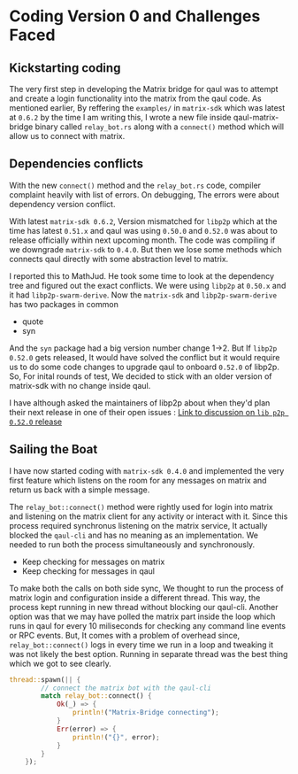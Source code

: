 # Coding Version 0 and Challenges Faced

## Kickstarting coding

The very first step in developing the Matrix bridge for qaul was to attempt and create a login functionality into the matrix from the qaul code. As mentioned earlier, By reffering the `examples/` in `matrix-sdk` which was latest at `0.6.2` by the time I am writing this, I wrote a new file inside qaul-matrix-bridge binary called `relay_bot.rs` along with a `connect()` method which will allow us to connect with matrix.

## Dependencies conflicts

With the new `connect()` method and the `relay_bot.rs` code, compiler complaint heavily with list of errors. On debugging, The errors were about dependency version conflict.

With latest `matrix-sdk 0.6.2`, Version mismatched for `libp2p` which at the time has latest `0.51.x` and qaul was using `0.50.0` and `0.52.0` was about to release officially within next upcoming month. The code was compiling if we downgrade `matrix-sdk` to `0.4.0`. But then we lose some methods which connects qaul directly with some abstraction level to matrix.

I reported this to MathJud. He took some time to look at the dependency tree and figured out the exact conflicts. We were using `libp2p` at `0.50.x` and it had `libp2p-swarm-derive`. Now the `matrix-sdk` and `libp2p-swarm-derive` has two packages in common

- quote
- syn

And the `syn` package had a big version number change 1->2.
But If `libp2p` `0.52.0` gets released, It would have solved the conflict but it would require us to do some code changes to upgrade qaul to onboard `0.52.0` of libp2p. So, For inital rounds of test, We decided to stick with an older version of matrix-sdk with no change inside qaul.

I have although asked the maintainers of libp2p about when they'd plan their next release in one of their open issues : [Link to discussion on `lib p2p 0.52.0` release](https://github.com/libp2p/rust-libp2p/issues/3647#issuecomment-1559944456)

## Sailing the Boat

I have now started coding with `matrix-sdk 0.4.0` and implemented the very first feature which listens on the room for any messages on matrix and return us back with a simple message.

The `relay_bot::connect()` method were rightly used for login into matrix and listening on the matrix client for any activity or interact with it. Since this process required synchronus listening on the matrix service, It actually blocked the `qaul-cli` and has no meaning as an implementation. We needed to run both the process simultaneously and synchronously.

- Keep checking for messages on matrix
- Keep checking for messages in qaul

To make both the calls on both side sync, We thought to run the process of matrix login and configuration inside a different thread. This way, the process kept running in new thread without blocking our qaul-cli. Another option was that we may have polled the matrix part inside the loop which runs in qaul for every 10 miliseconds for checking any command line events or RPC events. But, It comes with a problem of overhead since, `relay_bot::connect()` logs in every time we run in a loop and tweaking it was not likely the best option. Running in separate thread was the best thing which we got to see clearly.

```rust
thread::spawn(|| {
        // connect the matrix bot with the qaul-cli
        match relay_bot::connect() {
            Ok(_) => {
                println!("Matrix-Bridge connecting");
            }
            Err(error) => {
                println!("{}", error);
            }
        }
    });
```
